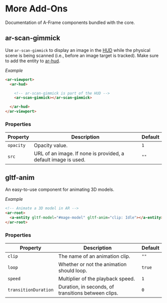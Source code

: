 # More Add-Ons

Documentation of A-Frame components bundled with the core.

## ar-scan-gimmick

Use `ar-scan-gimmick` to display an image in the [HUD](../api/hud.md) while the physical scene is being scanned (i.e., before an image target is tracked). Make sure to add the entity to [ar-hud](../api/plugin-aframe.md#ar-hud).

*Example*

```html
<ar-viewport>
  <ar-hud>

    <!-- ar-scan-gimmick is part of the HUD -->
    <ar-scan-gimmick></ar-scan-gimmick>

  </ar-hud>
</ar-viewport>
```

### Properties

| Property | Description | Default |
| -------- | ----------- | ------- |
| `opacity` | Opacity value. | `1` |
| `src` | URL of an image. If none is provided, a default image is used. | `""` |

## gltf-anim

An easy-to-use component for animating 3D models.

*Example*

```html
<!-- Animate a 3D model in AR -->
<ar-root>
  <a-entity gltf-model="#mage-model" gltf-anim="clip: Idle"></a-entity>
</ar-root>
```

### Properties

| Property | Description | Default |
| -------- | ----------- | ------- |
| `clip` | The name of an animation clip. | `""` |
| `loop` | Whether or not the animation should loop. | `true` |
| `speed` | Multiplier of the playback speed. | `1` |
| `transitionDuration` | Duration, in seconds, of transitions between clips. | `0` |

